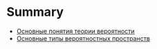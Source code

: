 # Summary

- [Основные понятия теории вероятности](./chapter_1.md)
- [Основные типы вероятностных пространств](./chapter_2.md)
